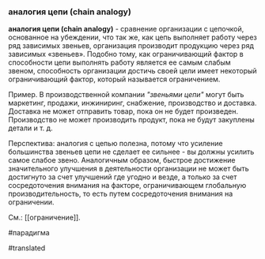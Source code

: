 ### аналогия цепи (chain analogy)

**аналогия цепи (chain analogy)** - сравнение организации с цепочкой, основанное на убеждении, что так же, как цепь выполняет работу через ряд зависимых звеньев, организация производит продукцию через ряд зависимых «звеньев». Подобно тому, как ограничивающий фактор в способности цепи выполнять работу является ее самым слабым звеном, способность организации достичь своей цели имеет некоторый ограничивающий фактор, который называется ограничением.

Пример. В производственной компании *"звеньями цепи"* могут быть маркетинг, продажи, инжиниринг, снабжение, производство и доставка. Доставка не может отправить товар, пока он не будет произведен. Производство не может производить продукт, пока не будут закуплены детали и т. д.

Перспектива: аналогия с цепью полезна, потому что усиление большинства звеньев цепи не сделает ее сильнее - вы должны усилить самое слабое звено. Аналогичным образом, быстрое достижение значительного улучшения в деятельности организации не может быть достигнуто за счет улучшений где угодно и везде, а только за счет сосредоточения внимания на факторе, ограничивающем глобальную производительность, то есть путем сосредоточения внимания на ограничении.

См.: [[ограничение]].

#парадигма

#translated
